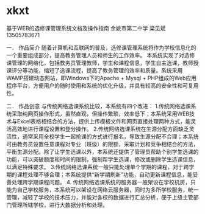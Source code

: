 # xkxt
基于WEB的选修课管理系统文档及操作指南
余姚市第二中学 梁见斌 13505783671

一．	作品简介
随着计算机和互联网的普及，选修课管理系统将作为学校信息化的一个重要组成部分，提高教务管理人员和师生的工作效率。
本系统实现了对选修课管理的网络化，包括教务员管理教师，学生和课程信息，学生自主选课，教师授课评分等功能，缩短了选课流程，提高了教务管理的效率和质量。系统采用WAMP搭建动态网站，即Windows下的Apache + Mysql + PHP组成的Web应用程序平台，方便用户的随时使用和系统的优化升级，并具有较高的安全性和可复用性。

二．	作品创意
与传统网络选课系统比较，本系统有四个改进：
1.传统网络选课系统采取纯网页操作形式，虽然直观，但操作繁琐，效率低下；本系统采用WEB技术与Excel表格相结合的方法，提供上传模板文件和网页直接处理两种方式，能灵活高效地进行课程设置和登分操作。
2.传统网络选课系统在生源分配方面缺乏灵活性，通常采用全校学生一起抢课的方式进行报名，导致生源分配不合理；本系统可由教务员设置任意课程对专业（班级）的限额，采取计划和竞争相结合的方法，平衡生源分配。除了让学生选课以外，本系统还提供了管理员帮助个别学生选课的功能，可以突破额度和时间的限制，强制帮学生选课，修改或删除学生选课信息，以满足特殊要求。
3.传统网络选课系统一般只能处理单个学期的课程，对于跨学期的课程处理不够合理；本系统提供“新学期刷新”功能，自动更新课程信息，能妥善处理跨学期课程问题。
4. 传统网络选课系统的服务器一般架设在学校机房，只能为自己学校服务，本系统可以架设在网络云服务器，同时为多所学校服务，统一管理，减轻了学校的技术压力，并能对各校的数据进行汇总分析，便于上级主管部门管理所辖学校，进行大数据分析和处理。
